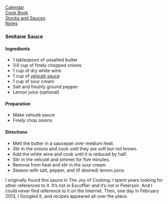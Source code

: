 [Calendar](https://github.com/vmsmith/EDT/blob/master/calendar.md)   
[Cook Book](https://github.com/vmsmith/CookBook/blob/master/README.md)  
[Stocks and Sauces](https://github.com/vmsmith/CookBook/blob/master/sauces.md)    
[Notes](https://github.com/vmsmith/CookBook/blob/master/notes.md)  


### Smitane Sauce  

#### Ingredients

* 1 tablespoon of unsalted butter
* 1/4 cup of finely chopped onions
* 1 cup of dry white wine
* 1 cup of [velouté sauce](https://github.com/vmsmith/CookBook/blob/master/sauce_veloute.md)
* 1 cup of sour cream
* Salt and freshly ground pepper
* Lemon juice (optional)

#### Preparation

* Make velouté sauce
* Finely chop onions

#### Directions

* Melt the butter in a saucepan over medium heat.  
* Stir in the onions and cook until they are soft but not brown.  
* Add the white wine and cook until it is reduced by half.  
* Stir in the velouté and simmer for five minutes.  
* Remove from heat and stir in the sour cream.  
* Season with salt, pepper, and (if desired) lemon juice.

I originally found this sauce in The Joy of Cooking. I spent years looking for other references to it. It’s not in Escoffier and it’s not in Peterson. And I could never find reference to it on the Internet. Then, one day in February 2013, I Googled it, and recipes appeared all over the place.

